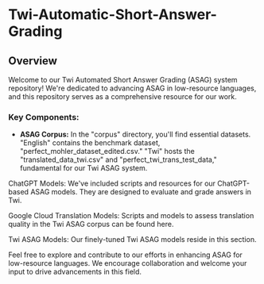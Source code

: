 # Twi-Automatic-Short-Answer-Grading
## Overview 
Welcome to our Twi Automated Short Answer Grading (ASAG) system repository! We're dedicated to advancing ASAG in low-resource languages, and this repository serves as a comprehensive resource for our work.

### Key Components:     <br>
* **ASAG Corpus:** In the "corpus" directory, you'll find essential datasets. "English" contains the benchmark dataset, "perfect_mohler_dataset_edited.csv." "Twi" hosts the "translated_data_twi.csv" and "perfect_twi_trans_test_data," fundamental for our Twi ASAG system.

ChatGPT Models: We've included scripts and resources for our ChatGPT-based ASAG models. They are designed to evaluate and grade answers in Twi.

Google Cloud Translation Models: Scripts and models to assess translation quality in the Twi ASAG corpus can be found here.

Twi ASAG Models: Our finely-tuned Twi ASAG models reside in this section.

Feel free to explore and contribute to our efforts in enhancing ASAG for low-resource languages. We encourage collaboration and welcome your input to drive advancements in this field.
